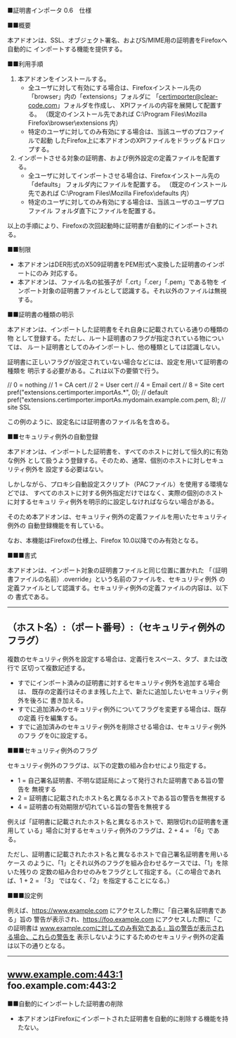 ■証明書インポータ 0.6　仕様


■■概要

本アドオンは、SSL、オブジェクト署名、およびS/MIME用の証明書をFirefoxへ自動的に
インポートする機能を提供する。


■■利用手順

 1. 本アドオンをインストールする。
    * 全ユーザに対して有効にする場合は、Firefoxインストール先の
      「browser」内の「extensions」フォルダに
      「certimporter@clear-code.com」フォルダを作成し、
      XPIファイルの内容を展開して配置する。
      （既定のインストール先であれば
        C:\Program Files\Mozilla Firefox\browser\extensions 内）
    * 特定のユーザに対してのみ有効にする場合は、当該ユーザのプロファイルで起動
      したFirefox上に本アドオンのXPIファイルをドラッグ＆ドロップする。
 2. インポートさせる対象の証明書、および例外設定の定義ファイルを配置する。
    * 全ユーザに対してインポートさせる場合は、Firefoxインストール先の「defaults」
      フォルダ内にファイルを配置する。
      （既定のインストール先であれば
        C:\Program Files\Mozilla Firefox\defaults 内）
    * 特定のユーザに対してのみ有効にする場合は、当該ユーザのユーザプロファイル
      フォルダ直下にファイルを配置する。

以上の手順により、Firefoxの次回起動時に証明書が自動的にインポートされる。


■■制限

 * 本アドオンはDER形式のX509証明書をPEM形式へ変換した証明書のインポートにのみ
   対応する。
 * 本アドオンは、ファイル名の拡張子が「.crt」「.cer」「.pem」である物を
   インポート対象の証明書ファイルとして認識する。それ以外のファイルは無視する。

■■証明書の種類の明示

本アドオンは、インポートした証明書をそれ自身に記載されている通りの種類の物
として登録する。ただし、ルート証明書のフラグが指定されている物については、
ルート証明書としてのみインポートし、他の種類としては認識しない。

証明書に正しいフラグが設定されていない場合などには、設定を用いて証明書の種類を
明示する必要がある。これは以下の要領で行う。

  // 0 = nothing
  // 1 = CA cert
  // 2 = User cert
  // 4 = Email cert
  // 8 = Site cert
  pref("extensions.certimporter.importAs.*", 0); // default
  pref("extensions.certimporter.importAs.mydomain.example.com.pem, 8); // site SSL

この例のように、設定名には証明書のファイル名を含める。


■■セキュリティ例外の自動登録

本アドオンは、インポートした証明書を、すべてのホストに対して恒久的に有効な例外
として扱うよう登録する。そのため、通常、個別のホストに対しセキュリティ例外を
設定する必要はない。

しかしながら、プロキシ自動設定スクリプト（PACファイル）を使用する環境などでは、
すべてのホストに対する例外指定だけではなく、実際の個別のホストに対するセキュリ
ティ例外を明示的に設定しなければならない場合がある。

そのため本アドオンは、セキュリティ例外の定義ファイルを用いたセキュリティ例外の
自動登録機能を有している。

なお、本機能はFirefoxの仕様上、Firefox 10.0以降でのみ有効となる。

■■■書式

本アドオンは、インポート対象の証明書ファイルと同じ位置に置かれた
「（証明書ファイルの名前）.override」という名前のファイルを、セキュリティ例外
の定義ファイルとして認識する。セキュリティ例外の定義ファイルの内容は、以下の
書式である。

----------------------------------------------------------------------
（ホスト名）:（ポート番号）:（セキュリティ例外のフラグ）
----------------------------------------------------------------------

複数のセキュリティ例外を設定する場合は、定義行をスペース、タブ、または改行で
区切って複数記述する。

 * すでにインポート済みの証明書に対するセキュリティ例外を追加する場合は、
   既存の定義行はそのまま残した上で、新たに追加したいセキュリティ例外を後ろに
   書き加える。
 * すでに追加済みのセキュリティ例外についてフラグを変更する場合は、既存の定義
   行を編集する。
 * すでに追加済みのセキュリティ例外を削除させる場合は、セキュリティ例外のフラ
   グを0に設定する。

■■■セキュリティ例外のフラグ

セキュリティ例外のフラグは、以下の定数の組み合わせにより指定する。

 * 1 = 自己署名証明書、不明な認証局によって発行された証明書である旨の警告を
       無視する
 * 2 = 証明書に記載されたホスト名と異なるホストである旨の警告を無視する
 * 4 = 証明書の有効期限が切れている旨の警告を無視する

例えば「証明書に記載されたホスト名と異なるホストで、期限切れの証明書を運用して
いる」場合に対するセキュリティ例外のフラグは、2 + 4 = 「6」である。

ただし、証明書に記載されたホスト名と異なるホストで自己署名証明書を用いるケース
のように、「1」とそれ以外のフラグを組み合わせるケースでは、「1」を除いた残りの
定数の組み合わせのみをフラグとして指定する。（この場合であれば、1 + 2 = 「3」
ではなく、「2」を指定することになる。）

■■■設定例

例えば、https://www.example.com にアクセスした際に「自己署名証明書である」旨の
警告が表示され、https://foo.example.com にアクセスした際に「この証明書は
www.example.comに対してのみ有効である」旨の警告が表示される場合、これらの警告を
表示しないようにするためのセキュリティ例外の定義は以下の通りとなる。

----------------------------------------------------------------------
www.example.com:443:1
foo.example.com:443:2
----------------------------------------------------------------------


■■自動的にインポートした証明書の削除

 * 本アドオンはFirefoxにインポートされた証明書を自動的に削除する機能を持たない。

